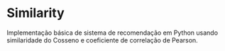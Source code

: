 # Similarity

Implementação básica de sistema de recomendação em Python usando similaridade do Cosseno e coeficiente de correlação de Pearson.
